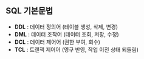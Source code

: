 ## SQL 기본문법

- **DDL** : 데이터 정의어 (테이블 생성, 삭제, 변경)
- **DML** : 데이터 조작어 (데이터 조회, 저장, 수정)
- **DCL** : 데이터 제어어 (권한 부여, 회수)
- **TCL** : 트랜잭 제어어 (영구 반영, 작업 이전 상태 되돌림)
